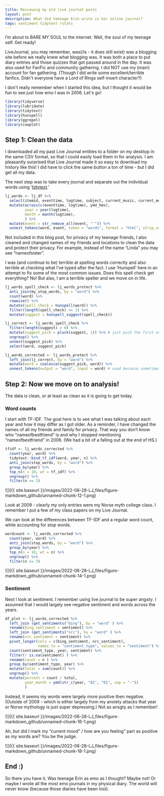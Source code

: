 ```yaml
---
title: Reviewing my old live journal posts
layout: post
description: What did teenage Erin write in her online journal?
tags: sentiment tidytext rstats
---
```


I’m about to BARE MY SOUL to the internet. Well, the soul of my teenage
self. Get ready!

LiveJournal, you may remember, was(/is - it does still exist) was a blogging site before we really knew what blogging was. It was both a place to put diary entries and those quizzes that got passed around in the day. It was also used for FanFic and community gathering. I did NOT use my (main) account for fan gathering. (Though I did write some excellent/terrible fanfics. Didn't everyone have a Lord of Rings self-insert character?)

I don't really remember when I started this idea, but I thought it would be fun to see just how emo I was in 2006. Let's go!

``` r
library(tidyverse)
library(lubridate)
library(tidytext)
library(hunspell)
library(ggrepel)
library(cowplot)
```

## Step 1: Clean the data

I downloaded all my past Live Journal entities to a folder on my desktop
in the same CSV format, so that I could easily load them in for
analysis. I am pleasantly surprised that Live Journal made it so easy to
download my history like this! I did have to click the same button a ton
of time - but I did get all my data.


The next step was to take every journal and separate out the individual
words using
‘[tidytext](https://cran.r-project.org/web/packages/tidytext/vignettes/tidytext.html).’

``` r
lj_words <- lj_df %>%
  select(itemid, eventtime, logtime, subject, current_music, current_mood, event) %>%
  mutate(across(c(eventtime, logtime), ymd_hms),
         year = year(logtime),
         month = month(logtime),
         ) %>%
  mutate(event = str_remove_all(event, "'")) %>%
  unnest_tokens(word, event, token = "words", format = "html", strip_url = FALSE) 
```

Not included in this blog post, for privacy of my teenage friends, I
also cleaned and changed names of my friends and locations to clean the
data and protect their privacy. For example, instead of the name “Linda”
you may see “nameofsister”.

I was (and continue to be) terrible at spelling words correctly and also
terrible at checking what I’ve typed after the fact. I use ‘Hunspell’
here in an attempt to fix some of the most common issues. Does this
spell check get everything? No! But alas, I am a terrible speller and we
move on in life.

``` r
lj_words_spell_check <- lj_words_protect %>%
  anti_join(my_stop_words, by = "word") %>%
  count(word) %>%
  rowwise() %>%
  mutate(spell_check = hunspell(word)) %>%
  filter(length(spell_check) >= 1) %>%
  mutate(suggest = hunspell_suggest(spell_check)) 
```

``` r
lj_correct <- lj_words_spell_check %>%
  filter(length(suggest) > 0) %>%
  mutate(suggest_pick = pluck(suggest, 1)) %>% # just pick the first one because I am lazy
  ungroup() %>%
  unnest(suggest_pick) %>%
  select(word, suggest_pick) 
```

``` r
lj_words_corrected <- lj_words_protect %>%
  left_join(lj_correct, by = "word") %>%
  mutate(word = coalesce(suggest_pick, word)) %>%
  unnest_tokens(output = "word", input = word) # used because sometimes the correction is actually 2+ words now 
```

## Step 2: Now we move on to analysis!

The data is clean, or at least as clean as it is going to get today.

### Word counts

I start with TF-IDF. The goal here is to see what I was talking about
each year and how it may differ as I got older. As a reminder, I have
changed the names of all my friends and family for privacy. That way you
don’t know who “nameofbestfriend” is and why I stopped mentioning
“nameofbestfriend” in 2006. (We had a bit of a falling out at the end of
HS.)

``` r
tfidf <- lj_words_corrected %>%
  count(year, word) %>% 
  tidytext::bind_tf_idf(word, year, n) %>%
  anti_join(stop_words, by = "word") %>%
  group_by(year) %>%
  top_n(n = 10, wt = tf_idf) %>%
  ungroup() %>%
  filter(n >= 2) 
```

![]({{ site.baseurl }}/images/2022-06-28-LJ_files/figure-markdown_github/unnamed-chunk-12-1.png)

Look at 2009 - clearly my only entries were my Norse myth college class. I remember I put a few of my class papers on my Live Journal.

We can look at the differences between TF-IDF and a regular word count,
while accounting for stop words.

``` r
wordcount <- lj_words_corrected %>%
  count(year, word) %>%
  anti_join(stop_words, by = "word") %>%
  group_by(year) %>%
  top_n(n = 10, wt = n) %>%
  ungroup() %>%
  filter(n >= 3) 
```

![]({{ site.baseurl }}/images/2022-06-28-LJ_files/figure-markdown_github/unnamed-chunk-14-1.png)

### Sentiment

Next I look at sentiment. I remember using live journal to be super
*angsty*. I assumed that I would largely see negative sentiment and
words across the years.

``` r
df_plot <- lj_words_corrected %>%
  left_join (get_sentiments("bing"), by = "word" ) %>%
  rename(bing_sentiment = sentiment) %>%
  left_join (get_sentiments("nrc"), by = "word" ) %>%
  rename(nrc_sentiment = sentiment) %>%
  pivot_longer(cols = c(bing_sentiment, nrc_sentiment), 
               names_to = "sentiment_type", values_to = "sentiment") %>%
  count(sentiment_type, year, sentiment) %>%
  filter(! is.na(sentiment) ) %>%
  rename(count = n ) %>%
  group_by(sentiment_type, year) %>%
  mutate(total = sum(count)) %>%
  ungroup() %>%
  mutate(percent = count / total,
         year_month = ymd(str_c(year, "01", "01", sep = "-"))
         ) 
```

Instead, it seems my words were largely more positive then negative.
(Outside of 2009 - which is either largely from my anxiety attacks that year or Norse mythology is just super depressing.) Not as ansgty as I remember!

![]({{ site.baseurl }}/images/2022-06-28-LJ_files/figure-markdown_github/unnamed-chunk-16-1.png)

Ah, but did I mark my “current mood” / how are you feeling” part as
positive as my words are? You be the judge.

![]({{ site.baseurl }}/images/2022-06-28-LJ_files/figure-markdown_github/unnamed-chunk-18-1.png)

## End :)

So there you have it. Was teenage Erin as emo as I thought? Maybe not! Or maybe I wrote all the most emo journals in my physical diary. The world will never know (because those diaries have been lost).
